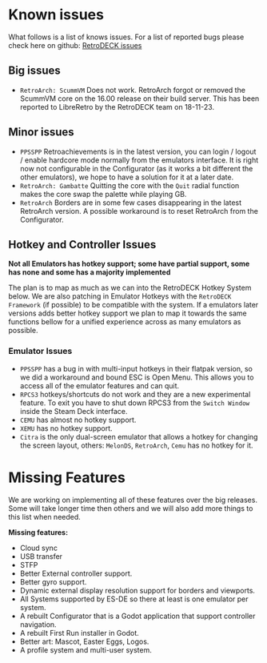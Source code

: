 # Known issues
What follows is a list of knows issues.
For a list of reported bugs please check here on github: [RetroDECK issues](https://github.com/XargonWan/RetroDECK/issues?q=is%3Aissue+is%3Aopen+label%3A%22Bug+%F0%9F%95%B7%EF%B8%8F%22)

## Big issues
- `RetroArch: ScummVM` Does not work. RetroArch forgot or removed the ScummVM core on the 16.00 release on their build server. This has been reported to LibreRetro by the RetroDECK team on 18-11-23.

## Minor issues
- `PPSSPP` Retroachievements is in the latest version, you can login / logout / enable hardcore mode normally from the emulators interface. It is right now not configurable in the Configurator (as it works a bit different the other emulators), we hope to have a solution for it at a later date.
- `RetroArch: Gambatte` Quitting the core with the `Quit` radial function makes the core swap the palette while playing GB.
- `RetroArch` Borders are in some few cases disappearing in the latest RetroArch version. A possible workaround is to reset RetroArch from the Configurator.

## Hotkey and Controller Issues

**Not all Emulators has hotkey support; some have partial support, some has none and some has a majority implemented**

The plan is to map as much as we can into the RetroDECK Hotkey System below. We are also patching in Emulator Hotkeys with the `RetroDECK Framework` (if possible) to be compatible with the system. If a emulators later versions adds better hotkey support we plan to map it towards the same functions bellow for a unified experience across as many emulators as possible.

### Emulator Issues
* `PPSSPP` has a bug in with multi-input hotkeys in their flatpak version, so we did a workaround and bound ESC is Open Menu. This allows you to access all of the emulator features and can quit.
* `RPCS3` hotkeys/shortcuts do not work and they are a new experimental feature. To exit you have to shut down RPCS3 from the `Switch Window` inside the Steam Deck interface.
* `CEMU` has almost no hotkey support.
* `XEMU` has no hotkey support.
*  `Citra` is the only dual-screen emulator that allows a hotkey for changing the screen layout, others: `MelonDS`, `RetroArch`, `Cemu` has no hotkey for it.

# Missing Features
We are working on implementing all of these features over the big releases. Some will take longer time then others and we will also add more things to this list when needed.

**Missing features:**

* Cloud sync
* USB transfer
* STFP
* Better External controller support.
* Better gyro support.
* Dynamic external display resolution support for borders and viewports.
* All Systems supported by ES-DE so there at least is one emulator per system.
* A rebuilt Configurator that is a Godot application that support controller navigation.
* A rebuilt First Run installer in Godot.
* Better art: Mascot, Easter Eggs, Logos.
* A profile system and multi-user system.



